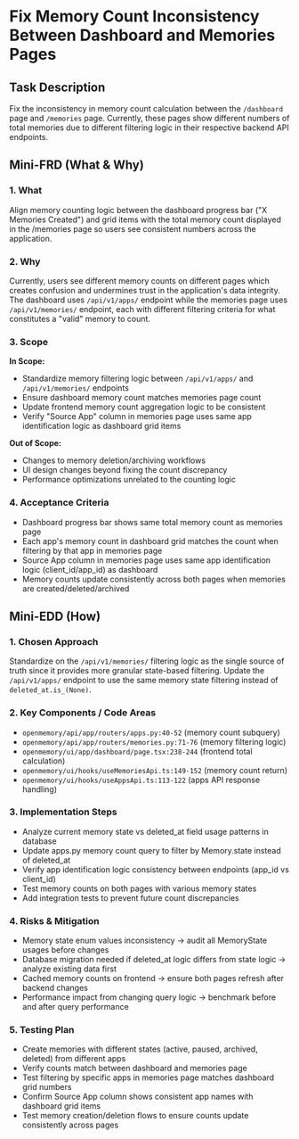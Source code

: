 # Fix Memory Count Inconsistency Between Dashboard and Memories Pages

## Task Description

Fix the inconsistency in memory count calculation between the `/dashboard` page and `/memories` page. Currently, these pages show different numbers of total memories due to different filtering logic in their respective backend API endpoints.

## Mini-FRD (What & Why)

### 1. What
Align memory counting logic between the dashboard progress bar ("X Memories Created") and grid items with the total memory count displayed in the /memories page so users see consistent numbers across the application.

### 2. Why
Currently, users see different memory counts on different pages which creates confusion and undermines trust in the application's data integrity. The dashboard uses `/api/v1/apps/` endpoint while the memories page uses `/api/v1/memories/` endpoint, each with different filtering criteria for what constitutes a "valid" memory to count.

### 3. Scope

**In Scope:**
- Standardize memory filtering logic between `/api/v1/apps/` and `/api/v1/memories/` endpoints
- Ensure dashboard memory count matches memories page count
- Update frontend memory count aggregation logic to be consistent
- Verify "Source App" column in memories page uses same app identification logic as dashboard grid items

**Out of Scope:**
- Changes to memory deletion/archiving workflows
- UI design changes beyond fixing the count discrepancy
- Performance optimizations unrelated to the counting logic

### 4. Acceptance Criteria
- Dashboard progress bar shows same total memory count as memories page
- Each app's memory count in dashboard grid matches the count when filtering by that app in memories page
- Source App column in memories page uses same app identification logic (client_id/app_id) as dashboard
- Memory counts update consistently across both pages when memories are created/deleted/archived

## Mini-EDD (How)

### 1. Chosen Approach
Standardize on the `/api/v1/memories/` filtering logic as the single source of truth since it provides more granular state-based filtering. Update the `/api/v1/apps/` endpoint to use the same memory state filtering instead of `deleted_at.is_(None)`.

### 2. Key Components / Code Areas
- `openmemory/api/app/routers/apps.py:40-52` (memory count subquery)
- `openmemory/api/app/routers/memories.py:71-76` (memory filtering logic)
- `openmemory/ui/app/dashboard/page.tsx:238-244` (frontend total calculation)
- `openmemory/ui/hooks/useMemoriesApi.ts:149-152` (memory count return)
- `openmemory/ui/hooks/useAppsApi.ts:113-122` (apps API response handling)

### 3. Implementation Steps
- Analyze current memory state vs deleted_at field usage patterns in database
- Update apps.py memory count query to filter by Memory.state instead of deleted_at
- Verify app identification logic consistency between endpoints (app_id vs client_id)
- Test memory counts on both pages with various memory states
- Add integration tests to prevent future count discrepancies

### 4. Risks & Mitigation
- Memory state enum values inconsistency → audit all MemoryState usages before changes
- Database migration needed if deleted_at logic differs from state logic → analyze existing data first
- Cached memory counts on frontend → ensure both pages refresh after backend changes
- Performance impact from changing query logic → benchmark before and after query performance

### 5. Testing Plan
- Create memories with different states (active, paused, archived, deleted) from different apps
- Verify counts match between dashboard and memories page
- Test filtering by specific apps in memories page matches dashboard grid numbers
- Confirm Source App column shows consistent app names with dashboard grid items
- Test memory creation/deletion flows to ensure counts update consistently across pages